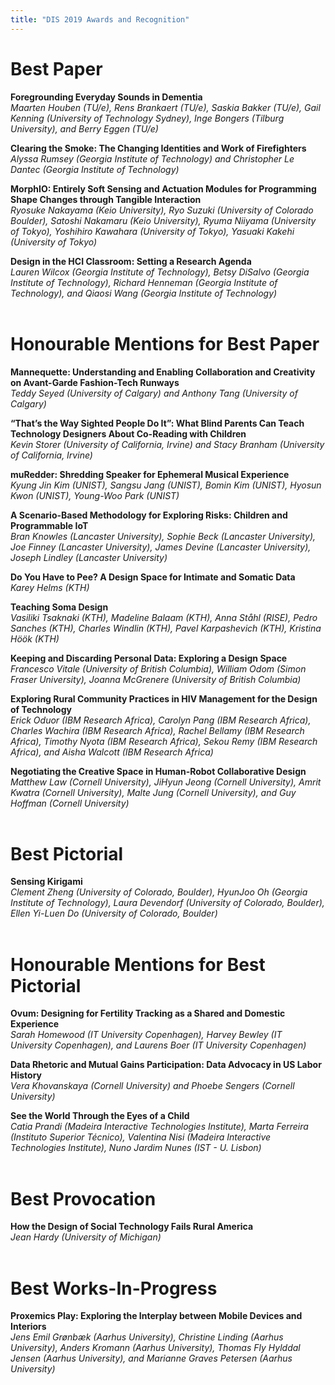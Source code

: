 ```yaml
---
title: "DIS 2019 Awards and Recognition"
--- 
```


# Best Paper

__Foregrounding Everyday Sounds in Dementia__</br>
_Maarten Houben (TU/e), Rens Brankaert (TU/e), Saskia Bakker (TU/e), 
Gail Kenning (University of Technology Sydney), Inge Bongers (Tilburg University), and
Berry Eggen (TU/e)_</br>

__Clearing the Smoke: The Changing Identities and Work of Firefighters__</br>
_Alyssa Rumsey (Georgia Institute of Technology) and Christopher Le Dantec (Georgia Institute of Technology)_</br>

__MorphIO: Entirely Soft Sensing and Actuation Modules for Programming Shape Changes through Tangible Interaction__</br>
_Ryosuke Nakayama (Keio University), Ryo Suzuki (University of Colorado Boulder),
Satoshi Nakamaru (Keio University), Ryuma Niiyama (University of Tokyo), 
Yoshihiro Kawahara (University of Tokyo), Yasuaki Kakehi (University of Tokyo)_</br>

__Design in the HCI Classroom: Setting a Research Agenda__</br>
_Lauren Wilcox (Georgia Institute of Technology), Betsy DiSalvo (Georgia Institute of Technology), Richard Henneman (Georgia Institute of Technology),
and Qiaosi Wang (Georgia Institute of Technology)_ </br>
</br>

# Honourable Mentions for Best Paper

__Mannequette: Understanding and Enabling Collaboration and Creativity on Avant-Garde Fashion-Tech Runways__</br>
_Teddy Seyed (University of Calgary) and Anthony Tang (University of Calgary)_</br>

__“That’s the Way Sighted People Do It”: What Blind Parents Can Teach Technology Designers About Co-Reading with Children__</br>
_Kevin Storer (University of California, Irvine) and Stacy Branham (University of California, Irvine)_</br>

__muRedder: Shredding Speaker for Ephemeral Musical Experience__</br>
_Kyung Jin Kim (UNIST), Sangsu Jang (UNIST), Bomin Kim (UNIST), Hyosun Kwon (UNIST), Young-Woo Park (UNIST)_</br>

__A Scenario-Based Methodology for Exploring Risks: Children and Programmable IoT__</br>
_Bran Knowles (Lancaster University), Sophie Beck (Lancaster University), Joe Finney (Lancaster University), James Devine (Lancaster University), Joseph Lindley
(Lancaster University)_</br>

__Do You Have to Pee? A Design Space for Intimate and Somatic Data__</br>
_Karey Helms (KTH)_</br>

__Teaching Soma Design__</br>
_Vasiliki Tsaknaki (KTH), Madeline Balaam (KTH), Anna Ståhl (RISE), Pedro Sanches (KTH),  Charles Windlin (KTH), Pavel Karpashevich (KTH), Kristina Höök (KTH)_</br>

__Keeping and Discarding Personal Data: Exploring a Design Space__</br>
_Francesco Vitale (University of British Columbia), William Odom (Simon Fraser University), Joanna McGrenere (University of British Columbia)_</br>

__Exploring Rural Community Practices in HIV Management for the Design of Technology__</br>
_Erick Oduor (IBM Research Africa), Carolyn Pang (IBM Research Africa), Charles Wachira (IBM Research Africa), Rachel Bellamy (IBM Research Africa), Timothy Nyota (IBM Research Africa), 
Sekou Remy (IBM Research Africa), and Aisha Walcott (IBM Research Africa)_</br>

__Negotiating the Creative Space in Human-Robot Collaborative Design__</br>
_Matthew Law (Cornell University), JiHyun Jeong (Cornell University), Amrit Kwatra (Cornell University), Malte Jung (Cornell University), and Guy Hoffman (Cornell University)_</br>
</br>

# Best Pictorial

__Sensing Kirigami__</br>
_Clement Zheng (University of Colorado, Boulder), HyunJoo Oh (Georgia Institute of Technology), Laura Devendorf (University of Colorado, Boulder), Ellen Yi-Luen Do (University of Colorado, Boulder)_</br>
</br>

# Honourable Mentions for Best Pictorial

__Ovum: Designing for Fertility Tracking as a Shared and Domestic Experience__</br>
_Sarah Homewood (IT University Copenhagen), Harvey Bewley (IT University Copenhagen), and Laurens Boer (IT University Copenhagen)_</br>

__Data Rhetoric and Mutual Gains Participation: Data Advocacy in US Labor History__</br>
_Vera Khovanskaya (Cornell University) and Phoebe Sengers (Cornell University)_</br>

__See the World Through the Eyes of a Child__ </br>
_Catia Prandi (Madeira Interactive Technologies Institute), Marta Ferreira (Instituto Superior Técnico), 
Valentina Nisi (Madeira Interactive Technologies Institute), Nuno Jardim Nunes (IST - U. Lisbon)_</br>
</br>

# Best Provocation

__How the Design of Social Technology Fails Rural America__ </br>
_Jean Hardy (University of Michigan)_ </br>
</br>

# Best Works-In-Progress

__Proxemics Play: Exploring the Interplay between Mobile Devices and Interiors__ </br>
_Jens Emil Grønbæk (Aarhus University), Christine Linding (Aarhus University), 
Anders Kromann (Aarhus University), Thomas Fly Hylddal Jensen (Aarhus University),
and Marianne Graves Petersen (Aarhus University)_</br>
</br>






